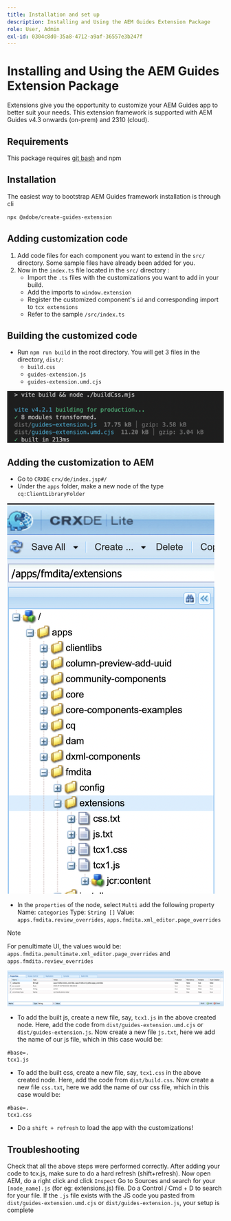 ```yaml
---
title: Installation and set up
description: Installing and Using the AEM Guides Extension Package
role: User, Admin
exl-id: 0304c8d0-35a8-4712-a9af-36557e3b247f
---
```

# Installing and Using the AEM Guides Extension Package

Extensions give you the opportunity to customize your AEM Guides app to better suit your needs. This extension framework is supported with AEM Guides v4.3 onwards (on-prem) and 2310 (cloud).

## Requirements

This package requires [git bash](https://github.com/git-guides/install-git) and npm

## Installation

The easiest way to bootstrap AEM Guides framework installation is through cli

```bash
npx @adobe/create-guides-extension
```

## Adding customization code

1. Add code files for each component you want to extend in the `src/` directory. Some sample files have already been added for you.
2. Now in the `index.ts` file located in the `src/` directory :
    - Import the `.ts` files with the customizations you want to add in your build.
    - Add the imports to `window.extension`
    - Register the customized component's `id` and corresponding import to `tcx extensions`
    - Refer to the sample `/src/index.ts`

## Building the customized code

- Run `npm run build` in the root directory. You will get 3 files in the directory, `dist/`:
  - `build.css`
  - `guides-extension.js`
  - `guides-extension.umd.cjs`

![Build Output](./../imgs/build_output.png)

## Adding the customization to AEM

- Go to `CRXDE` `crx/de/index.jsp#/`
- Under the `apps` folder, make a new node of the type `cq:ClientLibraryFolder`

![Folder structure](./../imgs/crxde_folder_structure.png)

- In the `properties` of the node, select `Multi` add the following property
    Name: `categories`
    Type: `String []`
    Value: `apps.fmdita.review_overrides`, `apps.fmdita.xml_editor.page_overrides`

>[!NOTE]
>
> For penultimate UI, the values would be: `apps.fmdita.penultimate.xml_editor.page_overrides` and `apps.fmdita.review_overrides`


![Folder properties](./../imgs/crxde_folder_properties.png)

- To add the built js, create a new file, say, `tcx1.js` in the above created node. Here, add the code from `dist/guides-extension.umd.cjs` or `dist/guides-extension.js`. Now create a new file `js.txt`, here we add the name of our js file, which in this case would be:

```t
#base=.
tcx1.js
```

- To add the built css, create a new file, say, `tcx1.css` in the above created node. Here, add the code from `dist/build.css`. Now create a new file `css.txt`, here we add the name of our css file, which in this case would be:

```t
#base=.
tcx1.css
```

- Do a `shift + refresh` to load the app with the customizations!

## Troubleshooting

Check that all the above steps were performed correctly.
After adding your code to tcx.js, make sure to do a hard refresh (shift+refresh).
Now open AEM, do a right click and click `Inspect`
Go to Sources and search for your `[node_name].js` (for eg: extensions.js) file. Do a Control / Cmd + D to search for your file. If the `.js` file exists with the JS code you pasted from `dist/guides-extension.umd.cjs` or `dist/guides-extension.js`, your setup is complete
